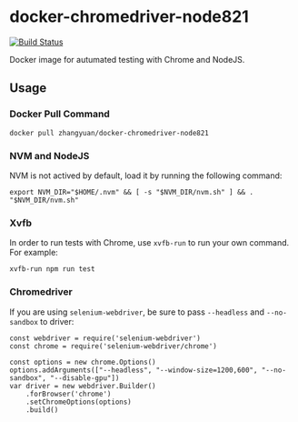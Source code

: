 # docker-chromedriver-node821

[![Build Status](https://travis-ci.org/zhangyuan/docker-chromedriver-node821.svg?branch=master)](https://travis-ci.org/zhangyuan/docker-chromedriver-node821)

Docker image for autumated testing with Chrome and NodeJS.

## Usage

### Docker Pull Command

```
docker pull zhangyuan/docker-chromedriver-node821
```

### NVM and NodeJS

NVM is not actived by default, load it by running the following command:

```shell
export NVM_DIR="$HOME/.nvm" && [ -s "$NVM_DIR/nvm.sh" ] && . "$NVM_DIR/nvm.sh"
```

### Xvfb

In order to run tests with Chrome, use `xvfb-run` to run your own command. For example:

```
xvfb-run npm run test
```

### Chromedriver

If you are using `selenium-webdriver`, be sure to pass `--headless` and `--no-sandbox` to driver:

```es6
const webdriver = require('selenium-webdriver')
const chrome = require('selenium-webdriver/chrome')

const options = new chrome.Options()
options.addArguments(["--headless", "--window-size=1200,600", "--no-sandbox", "--disable-gpu"])
var driver = new webdriver.Builder()
    .forBrowser('chrome')
    .setChromeOptions(options)
    .build()

```
